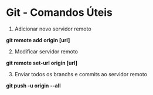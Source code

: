 # Git - Comandos Úteis

1. Adicionar novo servidor remoto
  
  **git remote add origin [url]**

2. Modificar servidor remoto
  
  **git remote set-url origin [url]**

3. Enviar todos os branchs e commits ao servidor remoto
  
  **git push -u origin --all**
